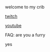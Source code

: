 welcome to my crib

[twitch](https://www.twitch.tv/tuppydoesthegaming)

[youtube](https://www.youtube.com/channel/UCJpt36_mq9M4sD4y_4ZQR0g?sub_confirmation=1)

FAQ: are you a furry

yes
